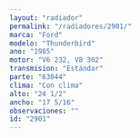```yaml
---
layout: "radiador"
permalink: "/radiadores/2901/"
marca: "Ford"
modelo: "Thunderbird"
ano: "1985"
motor: "V6 232, V8 302"
transmision: "Estándar"
parte: "63044"
clima: "Con clima"
alto: "24 1/2"
ancho: "17 5/16"
observaciones: ""
id: "2901"
---
```


